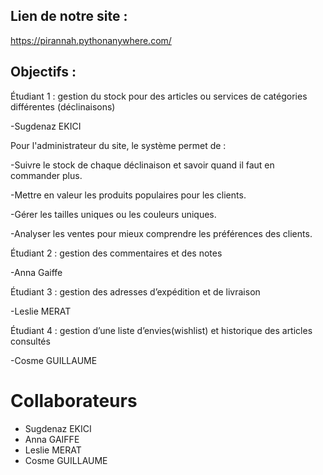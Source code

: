 
## Lien de notre site : ##

https://pirannah.pythonanywhere.com/


## Objectifs : ##

Étudiant 1 : gestion du stock pour des articles ou services de catégories différentes (déclinaisons)

-Sugdenaz EKICI

Pour l'administrateur du site, le système permet de :

-Suivre le stock de chaque déclinaison et savoir quand il faut en commander plus.

-Mettre en valeur les produits populaires pour les clients.

-Gérer les tailles uniques ou les couleurs uniques.

-Analyser les ventes pour mieux comprendre les préférences des clients.

Étudiant 2 : gestion des commentaires et des notes

-Anna Gaiffe

Étudiant 3 : gestion des adresses d’expédition et de livraison

-Leslie MERAT

Étudiant 4 : gestion d’une liste d’envies(wishlist) et historique des articles consultés

-Cosme GUILLAUME

# Collaborateurs #

- Sugdenaz EKICI
- Anna GAIFFE
- Leslie MERAT
- Cosme GUILLAUME

